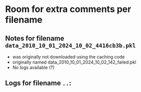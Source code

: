 # Room for extra comments per filename
## Notes for filename `data_2010_10_01_2024_10_02_4416cb3b.pkl`
 - was originally not downloaded using the caching code
 - originally named data_2010_10_01_2024_10_02_142_failed.pkl
 - No logs available (?)


## Logs for filename `..`: